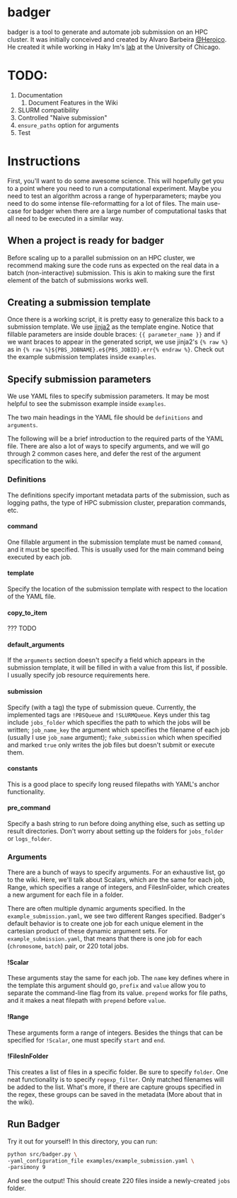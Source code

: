 # badger

badger is a tool to generate and automate job submission on an HPC cluster. It was initially conceived and created by Alvaro Barbeira [@Heroico](https://github.com/Heroico). He created it while working in Haky Im's [lab](http://hakyimlab.org/) at the University of Chicago.

# TODO:

1. Documentation
    1. Document Features in the Wiki
1. SLURM compatibility
1. Controlled "Naive submission"
1. `ensure_paths` option for arguments
1. Test

# Instructions

First, you'll want to do some awesome science. 
This will hopefully get you to a point where you need to run a computational experiment. 
Maybe you need to test an algorithm across a range of hyperparameters; maybe you need to do some intense file-reformatting for a lot of files. 
The main use-case for badger when there are a large number of computational tasks that all need to be executed in a similar way. 

## When a project is ready for badger

Before scaling up to a parallel submission on an HPC cluster, we recommend making sure the code runs as expected on the real data in a batch (non-interactive) submission. This is akin to making sure the first element of the batch of submissions works well. 

## Creating a submission template

Once there is a working script, it is pretty easy to generalize this back to a submission template. 
We use [jinja2](https://jinja.palletsprojects.com/en/2.11.x/) as the template engine. Notice that fillable parameters are inside double braces: `{{ parameter_name }}` and if we want braces to appear in the generated script, we use jinja2's `{% raw %}` as in `{% raw %}${PBS_JOBNAME}.e${PBS_JOBID}.err{% endraw %}`. 
Check out the example submission templates inside `examples`. 

## Specify submission parameters

We use YAML files to specify submission parameters. 
It may be most helpful to see the submisson example inside `examples`. 

The two main headings in the YAML file should be `definitions` and `arguments`.

The following will be a brief introduction to the required parts of the YAML file. There are also a lot of ways to specify arguments, and we will go through 2 common cases here, and defer the rest of the argument specification to the wiki. 

### Definitions

The definitions specify important metadata parts of the submission, such as logging paths, the type of HPC submission cluster, preparation commands, etc. 

#### command

One fillable argument in the submission template must be named `command`, and it must be specified. This is usually used for the main command being executed by each job. 

#### template

Specify the location of the submission template with respect to the location of the YAML file. 

#### copy_to_item 

??? TODO

#### default_arguments

If the `arguments` section doesn't specify a field which appears in the submission template, it will be filled in with a value from this list, if possible. I usually specify job resource requirements here. 

#### submission

Specify (with a tag) the type of submission queue. Currently, the implemented tags are `!PBSQueue` and `!SLURMQueue`.
Keys under this tag include `jobs_folder` which specifies the path to which the jobs will be written; `job_name_key` the argument which specifies the filename of each job (usually I use `job_name` argument); `fake_submission` which when specified and marked `true` only writes the job files but doesn't submit or execute them. 

#### constants

This is a good place to specify long reused filepaths with YAML's anchor functionality. 

#### pre_command

Specify a bash string to run before doing anything else, such as setting up result directories. Don't worry about setting up the folders for `jobs_folder` or `logs_folder`. 

### Arguments

There are a bunch of ways to specify arguments. For an exhaustive list, go to the wiki. Here, we'll talk about Scalars, which are the same for each job, Range, which specifies a range of integers, and FilesInFolder, which creates a new argument for each file in a folder. 

There are often multiple dynamic arguments specified. In the `example_submission.yaml`, we see two different Ranges specified. Badger's default behavior is to create one job for each unique element in the cartesian product of these dynamic argument sets. For `example_submission.yaml`, that means that there is one job for each (`chromosome`, `batch`) pair, or 220 total jobs.

#### !Scalar

These arguments stay the same for each job. The `name` key defines where in the template this argument should go, `prefix` and `value` allow you to separate the command-line flag from its value. `prepend` works for file paths, and it makes a neat filepath with `prepend` before `value`. 

#### !Range

These arguments form a range of integers. Besides the things that can be specified for `!Scalar`, one must specify `start` and `end`. 

#### !FilesInFolder

This creates a list of files in a specific folder. Be sure to specify `folder`. One neat functionality is to specify `regexp_filter`. Only matched filenames will be added to the list. What's more, if there are capture groups specified in the regex, these groups can be saved in the metadata (More about that in the wiki). 

## Run Badger

Try it out for yourself! In this directory, you can run:

```bash
python src/badger.py \
-yaml_configuration_file examples/example_submission.yaml \
-parsimony 9
```
And see the output! This should create 220 files inside a newly-created `jobs` folder. 